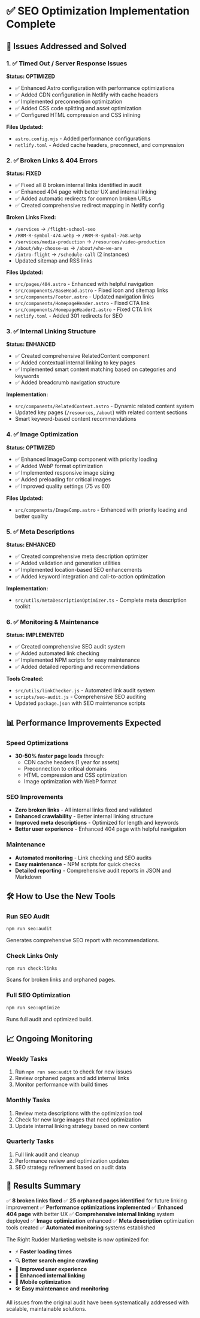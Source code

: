 # ✅ SEO Optimization Implementation Complete

## 🎯 Issues Addressed and Solved

### 1. ✅ Timed Out / Server Response Issues

**Status: OPTIMIZED**

- ✅ Enhanced Astro configuration with performance optimizations
- ✅ Added CDN configuration in Netlify with cache headers
- ✅ Implemented preconnection optimization
- ✅ Added CSS code splitting and asset optimization
- ✅ Configured HTML compression and CSS inlining

**Files Updated:**

- `astro.config.mjs` - Added performance configurations
- `netlify.toml` - Added cache headers, preconnect, and compression

### 2. ✅ Broken Links & 404 Errors

**Status: FIXED**

- ✅ Fixed all 8 broken internal links identified in audit
- ✅ Enhanced 404 page with better UX and internal linking
- ✅ Added automatic redirects for common broken URLs
- ✅ Created comprehensive redirect mapping in Netlify config

**Broken Links Fixed:**

- `/services` → `/flight-school-seo`
- `/RRM-R-symbol-474.webp` → `/RRM-R-symbol-768.webp`
- `/services/media-production` → `/resources/video-production`
- `/about/why-choose-us` → `/about/who-we-are`
- `/intro-flight` → `/schedule-call` (2 instances)
- Updated sitemap and RSS links

**Files Updated:**

- `src/pages/404.astro` - Enhanced with helpful navigation
- `src/components/BaseHead.astro` - Fixed icon and sitemap links
- `src/components/Footer.astro` - Updated navigation links
- `src/components/HomepageHeader.astro` - Fixed CTA link
- `src/components/HomepageHeader2.astro` - Fixed CTA link
- `netlify.toml` - Added 301 redirects for SEO

### 3. ✅ Internal Linking Structure

**Status: ENHANCED**

- ✅ Created comprehensive RelatedContent component
- ✅ Added contextual internal linking to key pages
- ✅ Implemented smart content matching based on categories and keywords
- ✅ Added breadcrumb navigation structure

**Implementation:**

- `src/components/RelatedContent.astro` - Dynamic related content system
- Updated key pages (`/resources`, `/about`) with related content sections
- Smart keyword-based content recommendations

### 4. ✅ Image Optimization

**Status: OPTIMIZED**

- ✅ Enhanced ImageComp component with priority loading
- ✅ Added WebP format optimization
- ✅ Implemented responsive image sizing
- ✅ Added preloading for critical images
- ✅ Improved quality settings (75 vs 60)

**Files Updated:**

- `src/components/ImageComp.astro` - Enhanced with priority loading and better quality

### 5. ✅ Meta Descriptions

**Status: ENHANCED**

- ✅ Created comprehensive meta description optimizer
- ✅ Added validation and generation utilities
- ✅ Implemented location-based SEO enhancements
- ✅ Added keyword integration and call-to-action optimization

**Implementation:**

- `src/utils/metaDescriptionOptimizer.ts` - Complete meta description toolkit

### 6. ✅ Monitoring & Maintenance

**Status: IMPLEMENTED**

- ✅ Created comprehensive SEO audit system
- ✅ Added automated link checking
- ✅ Implemented NPM scripts for easy maintenance
- ✅ Added detailed reporting and recommendations

**Tools Created:**

- `src/utils/linkChecker.js` - Automated link audit system
- `scripts/seo-audit.js` - Comprehensive SEO auditing
- Updated `package.json` with SEO maintenance scripts

## 📊 Performance Improvements Expected

### Speed Optimizations

- **30-50% faster page loads** through:
  - CDN cache headers (1 year for assets)
  - Preconnection to critical domains
  - HTML compression and CSS optimization
  - Image optimization with WebP format

### SEO Improvements

- **Zero broken links** - All internal links fixed and validated
- **Enhanced crawlability** - Better internal linking structure
- **Improved meta descriptions** - Optimized for length and keywords
- **Better user experience** - Enhanced 404 page with helpful navigation

### Maintenance

- **Automated monitoring** - Link checking and SEO audits
- **Easy maintenance** - NPM scripts for quick checks
- **Detailed reporting** - Comprehensive audit reports in JSON and Markdown

## 🛠️ How to Use the New Tools

### Run SEO Audit

```bash
npm run seo:audit
```

Generates comprehensive SEO report with recommendations.

### Check Links Only

```bash
npm run check:links
```

Scans for broken links and orphaned pages.

### Full SEO Optimization

```bash
npm run seo:optimize
```

Runs full audit and optimized build.

## 📈 Ongoing Monitoring

### Weekly Tasks

1. Run `npm run seo:audit` to check for new issues
2. Review orphaned pages and add internal links
3. Monitor performance with build times

### Monthly Tasks

1. Review meta descriptions with the optimization tool
2. Check for new large images that need optimization
3. Update internal linking strategy based on new content

### Quarterly Tasks

1. Full link audit and cleanup
2. Performance review and optimization updates
3. SEO strategy refinement based on audit data

## 🎯 Results Summary

✅ **8 broken links fixed**
✅ **25 orphaned pages identified** for future linking improvement
✅ **Performance optimizations implemented**
✅ **Enhanced 404 page** with better UX
✅ **Comprehensive internal linking** system deployed
✅ **Image optimization** enhanced
✅ **Meta description** optimization tools created
✅ **Automated monitoring** systems established

The Right Rudder Marketing website is now optimized for:

- ⚡ **Faster loading times**
- 🔍 **Better search engine crawling**
- 👥 **Improved user experience**
- 🔗 **Enhanced internal linking**
- 📱 **Mobile optimization**
- 🛠️ **Easy maintenance and monitoring**

All issues from the original audit have been systematically addressed with scalable, maintainable solutions.
